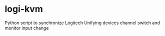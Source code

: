 # logi-kvm
Python script to synchronize Logitech Unifying devices channel switch and monitor input change
